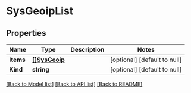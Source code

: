 # SysGeoipList

## Properties
Name | Type | Description | Notes
------------ | ------------- | ------------- | -------------
**Items** | [**[]SysGeoip**](sys_geoip.md) |  | [optional] [default to null]
**Kind** | **string** |  | [optional] [default to null]

[[Back to Model list]](../README.md#documentation-for-models) [[Back to API list]](../README.md#documentation-for-api-endpoints) [[Back to README]](../README.md)


